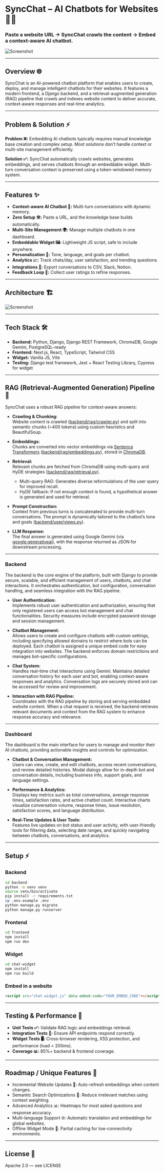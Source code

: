 # SyncChat – AI Chatbots for Websites 🤖💬

### Paste a website URL → SyncChat crawls the content → Embed a context-aware AI chatbot.

![Screenshot](images/hero.png)


---

## Overview 🌐

SyncChat is an AI-powered chatbot platform that enables users to create, deploy, and manage intelligent chatbots for their websites. It features a modern frontend, a Django backend, and a retrieval-augmented generation (RAG) pipeline that crawls and indexes website content to deliver accurate, context-aware responses and real-time analytics.


---

## Problem & Solution ⚡

**Problem ❌:** Embedding AI chatbots typically requires manual knowledge base creation and complex setup. Most solutions don’t handle context or multi-site management efficiently.

**Solution ✅:** SyncChat automatically crawls websites, generates embeddings, and serves chatbots through an embeddable widget. Multi-turn conversation context is preserved using a token-windowed memory system.

---

## Features ✨

- **Context-aware AI Chatbot 🤖:** Multi-turn conversations with dynamic memory.
- **Zero Setup 🛠️:** Paste a URL, and the knowledge base builds automatically.
- **Multi-Site Management 🌍:** Manage multiple chatbots in one dashboard.
- **Embeddable Widget 🖼️:** Lightweight JS script, safe to include anywhere.
- **Personalization 🎨:** Tone, language, and goals per chatbot.
- **Analytics 📈:** Track chats/day, user satisfaction, and trending questions.
- **Integrations 🔗:** Export conversations to CSV, Slack, Notion.
- **Feedback Loop 🔁:** Collect user ratings to refine responses.

---

## Architecture 🏗️

![Screenshot](images/diagram.png)


---

## Tech Stack 🛠️

- **Backend:** Python, Django, Django REST Framework, ChromaDB, Google Gemini, PostgreSQL-ready
- **Frontend:** Next.js, React, TypeScript, Tailwind CSS
- **Widget:** Vanilla JS, Vite
- **Testing:** Django test framework, Jest + React Testing Library, Cypress for widget

---

## RAG (Retrieval-Augmented Generation) Pipeline 🧠

SyncChat uses a robust RAG pipeline for context-aware answers:

- **Crawling & Chunking:**  
  Website content is crawled ([backend/rag/crawler.py](backend/rag/crawler.py)) and split into semantic chunks (~400 tokens) using custom heuristics and BeautifulSoup.

- **Embeddings:**  
  Chunks are converted into vector embeddings via [Sentence Transformers](https://huggingface.co/sentence-transformers/all-MiniLM-L6-v2) ([backend/rag/embeddings.py](backend/rag/embeddings.py)), stored in [ChromaDB](https://www.trychroma.com/).

- **Retrieval:**  
  Relevant chunks are fetched from ChromaDB using multi-query and HyDE strategies ([backend/rag/retrieval.py](backend/rag/retrieval.py)).  
  - Multi-query RAG: Generates diverse reformulations of the user query for improved recall.
  - HyDE fallback: If not enough context is found, a hypothetical answer is generated and used for retrieval.

- **Prompt Construction:**  
  Context from previous turns is concatenated to provide multi-turn conversations. The prompt is dynamically tailored to the chatbot’s tone and goals ([backend/user/views.py](backend/user/views.py)).

- **LLM Response:**  
  The final answer is generated using Google Gemini (via [google.generativeai](https://ai.google.dev/)), with the response returned as JSON for downstream processing.

---

### Backend

The backend is the core engine of the platform, built with Django to provide secure, scalable, and efficient management of users, chatbots, and chat interactions. It orchestrates authentication, bot configuration, conversation handling, and seamless integration with the RAG pipeline.

- **User Authentication:**  
  Implements robust user authentication and authorization, ensuring that only registered users can access bot management and chat functionalities. Security measures include encrypted password storage and session management.

- **Chatbot Management:**  
  Allows users to create and configure chatbots with custom settings, including specifying allowed domains to restrict where bots can be deployed. Each chatbot is assigned a unique embed code for easy integration into websites. The backend enforces domain restrictions and manages bot-specific configurations.

- **Chat System:**  
  Handles real-time chat interactions using Gemini. Maintains detailed conversation history for each user and bot, enabling context-aware responses and analytics. Conversation logs are securely stored and can be accessed for review and improvement.

- **Interaction with RAG Pipeline:**  
  Coordinates with the RAG pipeline by storing and serving embedded website content. When a chat request is received, the backend retrieves relevant documents and context from the RAG system to enhance response accuracy and relevance.


---

### Dashboard

The dashboard is the main interface for users to manage and monitor their AI chatbots, providing actionable insights and controls for optimization.

- **Chatbot & Conversation Management:**  
  Users can view, create, and edit chatbots, access recent conversations, and review detailed histories. Modal dialogs allow for in-depth bot and conversation details, including business info, support goals, and language settings.

- **Performance & Analytics:**  
  Displays key metrics such as total conversations, average response times, satisfaction rates, and active chatbot count. Interactive charts visualize conversation volume, response times, issue resolution, satisfaction scores, and language distribution.

- **Real-Time Updates & User Tools:**  
  Features live updates on bot status and user activity, with user-friendly tools for filtering data, selecting date ranges, and quickly navigating between chatbots, conversations, and analytics.


---



## Setup ⚡

### Backend

```sh
cd backend
python -m venv venv
source venv/bin/activate
pip install -r requirements.txt
cp .env.example .env
python manage.py migrate
python manage.py runserver
```

### Frontend

```sh
cd frontend
npm install
npm run dev
```

### Widget

```sh
cd chat-widget
npm install
npm run build
```

### Embed in a website

```html
<script src="chat-widget.js" data-embed-code="YOUR_EMBED_CODE"></script>
```

---

## Testing & Performance 🧪

- **Unit Tests ✅:** Validate RAG logic and embeddings retrieval.
- **Integration Tests 🔗:** Ensure API endpoints respond correctly.
- **Widget Tests 🖥️:** Cross-browser rendering, XSS protection, and performance (load < 200ms).
- **Coverage 📊:** 85%+ backend & frontend coverage.

---

## Roadmap / Unique Features 🚀

- Incremental Website Updates 🔄: Auto-refresh embeddings when content changes.
- Semantic Search Optimizations 🧠: Reduce irrelevant matches using context weighting.
- Advanced Analytics 📊: Heatmaps for most asked questions and response accuracy.
- Multi-language Support 🌐: Automatic translation and embeddings for global websites.
- Offline Widget Mode 🌙: Partial caching for low-connectivity environments.

---

## License 📄

Apache 2.0 — see LICENSE
